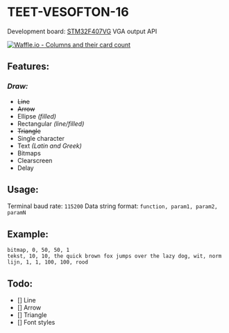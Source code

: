 # TEET-VESOFTON-16
Development board: [STM32F407VG](http://www.st.com/en/microcontrollers/stm32f407vg.html)
VGA output API

[![Waffle.io - Columns and their card count](https://badge.waffle.io/FPSUsername/TEET-VESOFTON-16.svg?columns=all)](https://waffle.io/FPSUsername/TEET-VESOFTON-16)

## **Features:**
### *Draw:*
  - ~~Line~~
  - ~~Arrow~~
  - Ellipse _(filled)_
  - Rectangular _(line/filled)_
  - ~~Triangle~~
  - Single character
  - Text _(Latin and Greek)_
  - Bitmaps
- Clearscreen
- Delay

## **Usage:**
Terminal baud rate: `115200`
Data string format: `function, param1, param2, paramN`

## **Example:**
```
bitmap, 0, 50, 50, 1
tekst, 10, 10, the quick brown fox jumps over the lazy dog, wit, norm
lijn, 1, 1, 100, 100, rood
```

## **Todo:**
- [] Line
- [] Arrow
- [] Triangle
- [] Font styles
